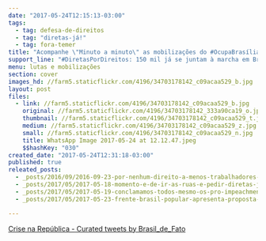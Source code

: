 ```yaml
---
date: "2017-05-24T12:15:13-03:00"
tags:
  - tag: defesa-de-direitos
  - tag: "diretas-já!"
  - tag: fora-temer
title: "Acompanhe \"Minuto a minuto\" as mobilizações do #OcupaBrasília"
support_line: "#DiretasPorDireitos: 150 mil já se juntam à marcha em Brasília e em mobilizações país afora"
menu: lutas e mobilizações
section: cover
images_hd: //farm5.staticflickr.com/4196/34703178142_c09acaa529_b.jpg
layout: post
files:
  - link: //farm5.staticflickr.com/4196/34703178142_c09acaa529_b.jpg
    original: //farm5.staticflickr.com/4196/34703178142_333a90ca19_o.jpg
    thumbnail: //farm5.staticflickr.com/4196/34703178142_c09acaa529_t.jpg
    medium: //farm5.staticflickr.com/4196/34703178142_c09acaa529_z.jpg
    small: //farm5.staticflickr.com/4196/34703178142_c09acaa529_n.jpg
    title: WhatsApp Image 2017-05-24 at 12.12.47.jpeg
    $$hashKey: "030"
created_date: "2017-05-24T12:31:18-03:00"
published: true
releated_posts:
  - _posts/2016/09/2016-09-23-por-nenhum-direito-a-menos-trabalhadores-do-campo-e-da-cidade-fazem-piquetes-e-caminhadas-em-porto-alegre.md
  - _posts/2017/05/2017-05-18-momento-e-de-ir-as-ruas-e-pedir-diretas-ja-diz-mst-acompanhe-agenda-de-atos.md
  - _posts/2017/05/2017-05-19-conclamamos-todos-mesmo-os-pro-impeachment-a-ir-as-ruas-dizem-frentes-populares.md
  - _posts/2017/05/2017-05-23-frente-brasil-popular-apresenta-proposta-para-sair-da-crise-politica-e-economica.md

---
```

<p><a class="twitter-timeline" data-partner="tweetdeck" href="https://twitter.com/Brasil_de_Fato/timelines/864988263534276609">Crise na Rep&uacute;blica - Curated tweets by Brasil_de_Fato</a> <script async src="//platform.twitter.com/widgets.js" charset="utf-8"></script></p>
